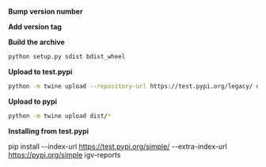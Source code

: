 

**Bump version number**

**Add version tag**

**Build the archive**

```bash
python setup.py sdist bdist_wheel
```

**Upload to test.pypi**

```bash
python -m twine upload --repository-url https://test.pypi.org/legacy/ dist/*
```

**Upload to pypi**

```bash
python -m twine upload dist/*
```


**Installing from test.pypi**

pip install --index-url https://test.pypi.org/simple/ --extra-index-url https://pypi.org/simple igv-reports
